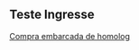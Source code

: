 ## Teste Ingresse

[Compra embarcada de homolog](http://embedstore-homolog.ingresse.com/#/session/embedstore-homolog.ingresse.com/event/15557?host=apihml)


